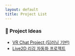 ```yaml
---
layout: default
title: Project List
---
```









### 📝 Project Ideas
- [VR Chat Project (딥러닝 기반)](/projects/project1)
- [Live2D 리깅 자동화 프로젝트](/projects/project2)
